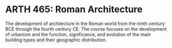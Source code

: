 # ARTH 465: Roman Architecture

The development of architecture in the Roman world from the ninth century BCE through the fourth century CE. The course focuses on the development of urbanism and the function, significance, and evolution of the main building types and their geographic distribution.